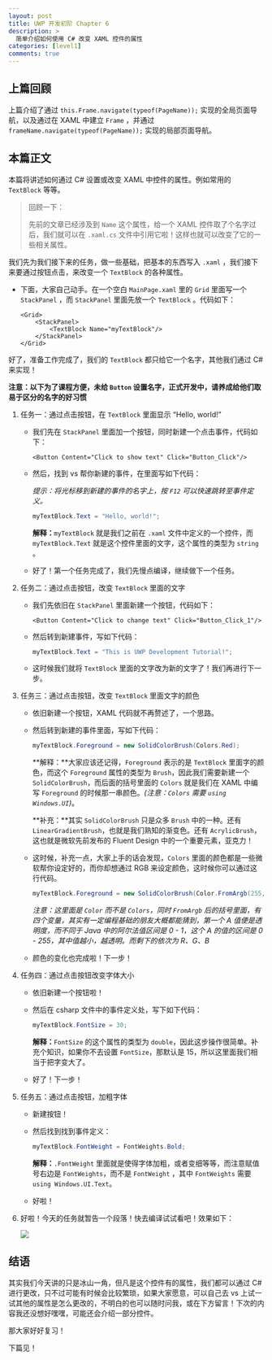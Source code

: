 ```yaml
---
layout: post
title: UWP 开发初阶 Chapter 6
description: >
  简单介绍如何使用 C# 改变 XAML 控件的属性
categories: [level1]
comments: true
---
```


## 上篇回顾

上篇介绍了通过 `this.Frame.navigate(typeof(PageName));` 实现的全局页面导航，以及通过在 XAML 中建立 `Frame` ，并通过 `frameName.navigate(typeof(PageName));` 实现的局部页面导航。



## 本篇正文

本篇将讲述如何通过 C# 设置或改变 XAML 中控件的属性。例如常用的 `TextBlock` 等等。

> 回顾一下：
>
> 先前的文章已经涉及到 `Name` 这个属性，给一个 XAML 控件取了个名字过后，我们就可以在 `.xaml.cs` 文件中引用它啦！这样也就可以改变了它的一些相关属性。

我们先为我们接下来的任务，做一些基础，把基本的东西写入 `.xaml` ，我们接下来要通过按钮点击，来改变一个 `TextBlock` 的各种属性。

* 下面，大家自己动手。在一个空白 `MainPage.xaml` 里的 `Grid` 里面写一个 `StackPanel` ，而 `StackPanel` 里面先放一个 `TextBlock` 。代码如下：

  ```xaml
  <Grid>
      <StackPanel>
          <TextBlock Name="myTextBlock"/>
      </StackPanel>
  </Grid>
  ```

好了，准备工作完成了，我们的 `TextBlock` 都只给它一个名字，其他我们通过 C# 来实现！

**注意：以下为了课程方便，未给 `Button` 设置名字，正式开发中，请养成给他们取易于区分的名字的好习惯**

1. 任务一：通过点击按钮，在 `TextBlock` 里面显示 “Hello, world!”

   * 我们先在 `StackPanel` 里面加一个按钮，同时新建一个点击事件，代码如下：

     ``` xaml
     <Button Content="Click to show text" Click="Button_Click"/>
     ```

   * 然后，找到 vs 帮你新建的事件，在里面写如下代码：

     *提示：将光标移到新建的事件的名字上，按 `F12` 可以快速跳转至事件定义。*

     ``` c#
     myTextBlock.Text = "Hello, world!";
     ```

     **解释：**`myTextBlock` 就是我们之前在 `.xaml` 文件中定义的一个控件，而 `myTextBlock.Text` 就是这个控件里面的文字，这个属性的类型为 `string` 。

   * 好了！第一个任务完成了，我们先慢点编译，继续做下一个任务。

2. 任务二：通过点击按钮，改变 `TextBlock` 里面的文字

   * 我们先依旧在 `StackPanel` 里面新建一个按钮，代码如下：

     ``` xaml
     <Button Content="Click to change text" Click="Button_Click_1"/>
     ```

   * 然后转到新建事件，写如下代码：

     ``` c#
     myTextBlock.Text = "This is UWP Development Tutorial!";
     ```

   * 这时候我们就将 `TextBlock` 里面的文字改为新的文字了！我们再进行下一步。

3. 任务三：通过点击按钮，改变 `TextBlock` 里面文字的颜色

   * 依旧新建一个按钮，XAML 代码就不再赘述了，一个思路。

   * 然后转到新建的事件里面，写如下代码：

     ``` c#
     myTextBlock.Foreground = new SolidColorBrush(Colors.Red);
     ```

     **解释：**大家应该还记得，`Foreground` 表示的是 `TextBlock` 里面字的颜色，而这个 `Foreground` 属性的类型为 `Brush`，因此我们需要新建一个 `SolidColorBrush`，而后面的括号里面的 `Colors` 就是我们在 XAML 中编写 `Foreground` 的时候那一串颜色。*(注意：`Colors` 需要 `using Windows.UI`)*。

     **补充：**其实 `SolidColorBrush` 只是众多 `Brush` 中的一种。还有 `LinearGradientBrush`，也就是我们熟知的渐变色。还有 `AcrylicBrush`，这也就是微软先前发布的 Fluent Design 中的一个重要元素，亚克力！

   * 这时候，补充一点，大家上手的话会发现，`Colors` 里面的颜色都是一些微软帮你设定好的，而你却想通过 RGB 来设定颜色，这时候你可以通过这行代码。

     ``` c#
     myTextBlock.Foreground = new SolidColorBrush(Color.FromArgb(255, 255, 0, 0));
     ```

     *注意：这里面是 `Color` 而不是 `Colors`，同时 `FromArgb` 后的括号里面，有四个变量，其实有一定编程基础的朋友大概都能猜到，第一个 A 值便是透明度，而不同于 Java 中的阿尔法值区间是 0 - 1，这个 A 的值的区间是 0 - 255，其中值越小，越透明。而剩下的依次为 R、G、B*

   * 颜色的变化也完成啦！下一步！

4. 任务四：通过点击按钮改变字体大小

   * 依旧新建一个按钮啦！

   * 然后在 csharp 文件中的事件定义处，写下如下代码：

     ``` c#
     myTextBlock.FontSize = 30;
     ```

     **解释：**`FontSize` 的这个属性的类型为 `double`，因此这步操作很简单。补充个知识，如果你不去设置 `FontSize`，那默认是 15，所以这里面我们相当于把字变大了。

   * 好了！下一步！

5. 任务五：通过点击按钮，加粗字体

   * 新建按钮！

   * 然后找到找到事件定义：

     ``` c#
     myTextBlock.FontWeight = FontWeights.Bold;
     ```

     **解释：**`.FontWeight` 里面就是使得字体加粗，或者变细等等，而注意赋值号右边是 `FontWeights`，而不是 `FontWeight` ，其中 `FontWeights` 需要 `using Windows.UI.Text`。

   * 好啦！

6. 好啦！今天的任务就暂告一个段落！快去编译试试看吧！效果如下：

   ![](https://rawgit.com/totoroyyb/UWP-Develop-Tutorial/master/pic/level1/chapter6/1.gif)



## 结语

其实我们今天讲的只是冰山一角，但凡是这个控件有的属性，我们都可以通过 C# 进行更改，只不过可能有时候会比较繁琐，如果大家愿意，可以自己去 vs 上试一试其他的属性是怎么更改的，不明白的也可以随时问我，或在下方留言！下次的内容我还没想好嘿嘿，可能还会介绍一部分控件。



那大家好好复习！



下篇见！